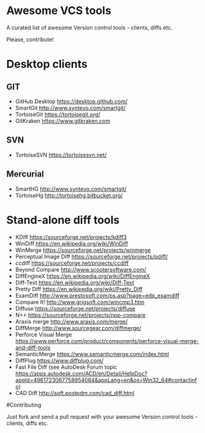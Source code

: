 # Awesome VCS tools
A curated list of awesome Version control tools - clients, diffs etc.

Please, contribute!

# Desktop clients

## GIT

* GitHub Desktop https://desktop.github.com/
* SmartGit http://www.syntevo.com/smartgit/
* TortoiseGit https://tortoisegit.org/
* GitKraken https://www.gitkraken.com

## SVN

* TortoiseSVN https://tortoisesvn.net/

## Mercurial

* SmartHG http://www.syntevo.com/smartgit/
* TortoiseHg http://tortoisehg.bitbucket.org/

# Stand-alone diff tools

* KDiff https://sourceforge.net/projects/kdiff3
* WinDiff https://en.wikipedia.org/wiki/WinDiff
* WinMerge https://sourceforge.net/projects/winmerge
* Perceptual Image Diff https://sourceforge.net/projects/pdiff/
* ccdiff https://sourceforge.net/projects/ccdiff
* Beyond Compare http://www.scootersoftware.com/
* DiffEngineX https://en.wikipedia.org/wiki/DiffEngineX
* Diff-Text https://en.wikipedia.org/wiki/Diff-Text
* Pretty Diff https://en.wikipedia.org/wiki/Pretty_Diff
* ExamDiff http://www.prestosoft.com/ps.asp?page=edp_examdiff
* Compare It! http://www.grigsoft.com/wincmp3.htm
* Diffuse https://sourceforge.net/projects/diffuse
* N++ https://sourceforge.net/projects/npp-compare
* Araxis merge http://www.araxis.com/merge/
* DiffMerge http://www.sourcegear.com/diffmerge/    
* Perforce Visual Merge https://www.perforce.com/product/components/perforce-visual-merge-and-diff-tools
* SemanticMerge https://www.semanticmerge.com/index.html
* DiffPlug https://www.diffplug.com/
* Fast File Diff (see AutoDesk Forum topic https://apps.autodesk.com/ACD/en/Detail/HelpDoc?appId=4961723067758954084&appLang=en&os=Win32_64#contactinfo)
* CAD Diff http://soft.postpdm.com/cad_diff.html

#Contributing

Just fork and send a pull request with your awesome Version control tools - clients, diffs etc.
